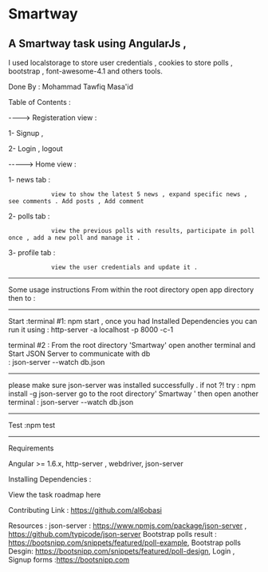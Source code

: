 # Smartway

A Smartway  task using AngularJs , 
------------------------------------


I used localstorage to store user credentials , cookies to store polls , bootstrap , font-awesome-4.1 and others tools.



Done  By : Mohammad Tawfiq Masa'id 

Table of Contents :

----> Registeration view :

1- Signup      ,

2- Login       , logout 

-----> Home view :           

1- news tab :
				
				view to show the latest 5 news , expand specific news , see comments . Add posts , Add comment 
2- polls tab :
				
				view the previous polls with results, participate in poll once , add a new poll and manage it .
3- profile tab :
				
				view the user credentials and update it .

----------------------------------------------
Some usage instructions
From within the root directory open app directory then to  :

_________________________________________________

Start :terminal #1: npm start , once you had Installed Dependencies   you can run it using  : http-server -a localhost -p 8000 -c-1 

terminal #2 : From the root directory 'Smartway' open another terminal and Start JSON Server to communicate with db  
:  json-server --watch db.json 
_________________________________________________

please make sure json-server was installed successfully . 
if not ?! try : npm install -g json-server
go to   the root directory'  Smartway ' then open  another terminal : json-server --watch db.json 

----------------------

Test :npm test

----------------------

Requirements

Angular >= 1.6.x,  http-server , webdriver, json-server

Installing Dependencies :

 

View the task roadmap here

Contributing
Link : https://github.com/al6obasi


Resources :
json-server : https://www.npmjs.com/package/json-server , https://github.com/typicode/json-server
Bootstrap polls result : https://bootsnipp.com/snippets/featured/poll-example,
Bootstrap polls Desgin: https://bootsnipp.com/snippets/featured/poll-design,
Login , Signup forms :https://bootsnipp.com